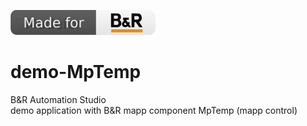 [![Made For B&R](https://github.com/hilch/BandR-badges/blob/main/Made-For-BrAutomation.svg)](https://www.br-automation.com)

# demo-MpTemp
B&amp;R Automation Studio  
demo application with B&R mapp component MpTemp (mapp control)
